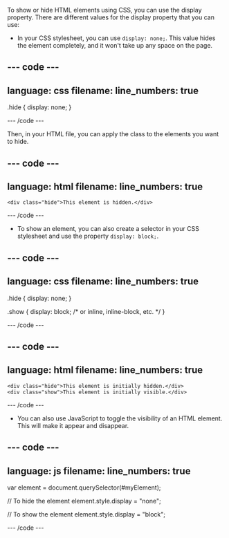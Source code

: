 To show or hide HTML elements using CSS, you can use the display property. There are different values for the display property that you can use:

- In your CSS stylesheet, you can use `display: none;`. This value hides the element completely, and it won't take up any space on the page.

## --- code ---

language: css
filename:
line_numbers: true
-------------------------------------------------------

.hide {
display: none;
}

\--- /code ---

Then, in your HTML file, you can apply the class to the elements you want to hide.

## --- code ---

language: html
filename:
line_numbers: true
-------------------------------------------------------

```
<div class="hide">This element is hidden.</div>
```

\--- /code ---

- To show an element, you can also create a selector in your CSS stylesheet and use the property `display: block;`.

## --- code ---

language: css
filename:
line_numbers: true
-------------------------------------------------------

.hide {
display: none;
}

.show {
display: block; /\* or inline, inline-block, etc. \*/
}

\--- /code ---

## --- code ---

language: html
filename:
line_numbers: true
-------------------------------------------------------

```
<div class="hide">This element is initially hidden.</div>
<div class="show">This element is initially visible.</div>
```

\--- /code ---

- You can also use JavaScript to toggle the visibility of an HTML element. This will make it appear and disappear.

## --- code ---

language: js
filename:
line_numbers: true
-------------------------------------------------------

var element = document.querySelector(#myElement);

// To hide the element
element.style.display = "none";

// To show the element
element.style.display = "block";

\--- /code ---
